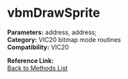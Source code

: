 # vbmDrawSprite

**Parameters:** address, address;  
**Category:** VIC20 bitmap mode routines  
**Compatibility:** VIC20  

**Reference Link:**  
[Back to Methods List](../../SUMMARY.md)
